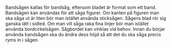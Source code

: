Bandsågen kallas för bandsåg, eftersom bladet är format som ett band. Bandsågen kan användas för att såga figurer. Om kanten på figuren man ska såga ut är liten bör man istället använda sticksågen. Sågens blad rör sig ganska lätt i sidled. Om man vill såga raka fina linjer bör man istället använda bordcirkelsågen. Sågbordet kan vinklas vid behov. Innan du börjar använda bandsågen ska du ändra dess höjd så att det du ska såga precis ryms in i sågen.
